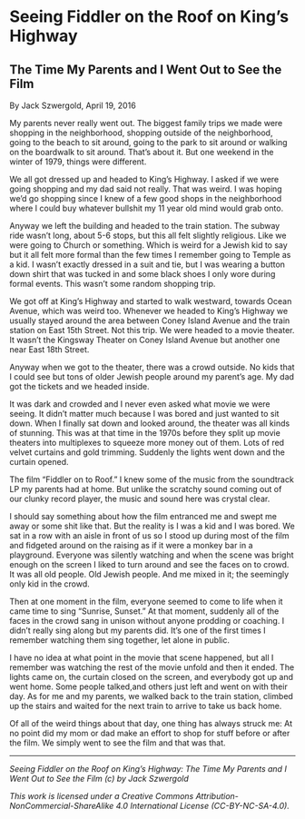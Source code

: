# Seeing Fiddler on the Roof on King’s Highway
## The Time My Parents and I Went Out to See the Film

By Jack Szwergold, April 19, 2016

My parents never really went out. The biggest family trips we made were shopping in the neighborhood, shopping outside of the neighborhood, going to the beach to sit around, going to the park to sit around or walking on the boardwalk to sit around. That’s about it. But one weekend in the winter of 1979, things were different.

We all got dressed up and headed to King’s Highway. I asked if we were going shopping and my dad said not really. That was weird. I was hoping we’d go shopping since I knew of a few good shops in the neighborhood where I could buy whatever bullshit my 11 year old mind would grab onto.

Anyway we left the building and headed to the train station. The subway ride wasn’t long, about 5-6 stops, but this all felt slightly religious. Like we were going to Church or something. Which is weird for a Jewish kid to say but it all felt more formal than the few times I remember going to Temple as a kid. I wasn’t exactly dressed in a suit and tie, but I was wearing a button down shirt that was tucked in and some black shoes I only wore during formal events. This wasn’t some random shopping trip.

We got off at King’s Highway and started to walk westward, towards Ocean Avenue, which was weird too. Whenever we headed to King’s Highway we usually stayed around the area between Coney Island Avenue and the train station on East 15th Street. Not this trip. We were headed to a movie theater. It wasn’t the Kingsway Theater on Coney Island Avenue but another one near East 18th Street.

Anyway when we got to the theater, there was a crowd outside. No kids that I could see but tons of older Jewish people around my parent’s age. My dad got the tickets and we headed inside.

It was dark and crowded and I never even asked what movie we were seeing. It didn’t matter much because I was bored and just wanted to sit down. When I finally sat down and looked around, the theater was all kinds of stunning. This was at that time in the 1970s before they split up movie theaters into multiplexes to squeeze more money out of them. Lots of red velvet curtains and gold trimming. Suddenly the lights went down and the curtain opened.

The film “Fiddler on to Roof.” I knew some of the music from the soundtrack LP my parents had at home. But unlike the scratchy sound coming out of our clunky record player, the music and sound here was crystal clear.

I should say something about how the film entranced me and swept me away or some shit like that. But the reality is I was a kid and I was bored. We sat in a row with an aisle in front of us so I stood up during most of the film and fidgeted around on the raising as if it were a monkey bar in a playground. Everyone was silently watching and when the scene was bright enough on the screen I liked to turn around and see the faces on to crowd. It was all old people. Old Jewish people. And me mixed in it; the seemingly only kid in the crowd.

Then at one moment in the film, everyone seemed to come to life when it came time to sing “Sunrise, Sunset.” At that moment, suddenly all of the faces in the crowd sang in unison without anyone prodding or coaching. I didn’t really sing along but my parents did. It’s one of the first times I remember watching them sing together, let alone in public.

I have no idea at what point in the movie that scene happened, but all I remember was watching the rest of the movie unfold and then it ended. The lights came on, the curtain closed on the screen, and everybody got up and went home. Some people talked,and others just left and went on with their day. As for me and my parents, we walked back to the train station, climbed up the stairs and waited for the next train to arrive to take us back home.

Of all of the weird things about that day, one thing has always struck me: At no point did my mom or dad make an effort to shop for stuff before or after the film. We simply went to see the film and that was that.

***

*Seeing Fiddler on the Roof on King’s Highway: The Time My Parents and I Went Out to See the Film (c) by Jack Szwergold*

*This work is licensed under a Creative Commons Attribution-NonCommercial-ShareAlike 4.0 International License (CC-BY-NC-SA-4.0).*